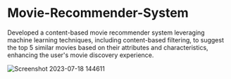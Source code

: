 # Movie-Recommender-System
Developed a content-based movie recommender system leveraging machine learning techniques, including content-based filtering, to suggest the top 5 similar movies based on their attributes and characteristics, enhancing the user's movie discovery experience.

![Screenshot 2023-07-18 144611](https://github.com/GunaShankar12/Movie-Recommender-System/assets/106541877/4192b1dc-1e9d-4184-bb8e-4c6d578acfa9)

